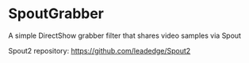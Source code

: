 # SpoutGrabber
A simple DirectShow grabber filter that shares video samples via Spout

Spout2 repository:
https://github.com/leadedge/Spout2
